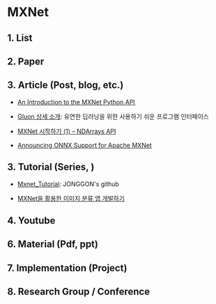 # MXNet

## 1. List



## 2. Paper



## 3. Article (Post, blog, etc.)

- [An Introduction to the MXNet Python API ](http://www.kdnuggets.com/2017/05/intro-mxnet-python-api.html)

- [Gluon 상세 소개](https://aws.amazon.com/ko/blogs/korea/introducing-gluon-an-easy-to-use-programming-interface-for-flexible-deep-learning/?utm_source=dlvr.it&utm_medium=facebook): 유연한 딥러닝을 위한 사용하기 쉬운 프로그램 인터페이스

- [MXNet 시작하기 (1) – NDArrays API](http://blog.creation.net/mxnet-part-1-ndarrays-api#.Wh_Ub0qnFjU)

- [Announcing ONNX Support for Apache MXNet](https://aws.amazon.com/ko/blogs/ai/announcing-onnx-support-for-apache-mxnet/)

## 3. Tutorial (Series, )

- [Mxnet_Tutorial](https://github.com/JONGGON/Mxnet_Tutorial): JONGGON's github

- [MXNet을 활용한 이미지 분류 앱 개발하기](http://www.popit.kr/mxnet%EC%9D%84-%ED%99%9C%EC%9A%A9%ED%95%9C-%EC%9D%B4%EB%AF%B8%EC%A7%80-%EB%B6%84%EB%A5%98-%EC%95%B1-%EA%B0%9C%EB%B0%9C%ED%95%98%EA%B8%B0/)

## 4. Youtube



## 6. Material (Pdf, ppt)



## 7. Implementation (Project)


## 8. Research Group / Conference 